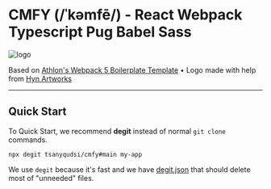 # CMFY (/ˈkəmfē/) - React Webpack Typescript Pug Babel Sass

![logo]

Based on [Athlon's Webpack 5 Boilerplate Template](https://github.com/WeAreAthlon/frontend-webpack-boilerplate) • Logo made with help from [Hyn Artworks](https://www.instagram.com/hyandika/?hl=en)

---

## Quick Start

To Quick Start, we recommend **degit** instead of normal `git clone` commands. 

`npx degit tsanyqudsi/cmfy#main my-app`

We use `degit` because it's fast and we have [degit.json](https://github.com/tsanyqudsi/cmfy/blob/master/degit.json) that should delete most of "unneeded" files.

[logo]: https://repository-images.githubusercontent.com/329930205/6b82c280-5a05-11eb-87c4-5ad381df07e0 "CMFY Social Preview Header"